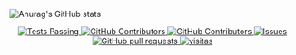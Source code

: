 ![Anurag's GitHub stats](https://github-readme-stats.vercel.app/api?username=thygasantos&show_icons=true&theme=aura&count_private=true&hide_rank=false&include_all_commits=true)

<p align="center">
    <a href="#">
      <img alt="Tests Passing" src="https://github.com/anuraghazra/github-readme-stats/workflows/Test/badge.svg" />
    </a>
</a>
    <a href="#">
      <img alt="GitHub Contributors" src="https://img.shields.io/github/contributors/thygasantos/portfolio?color=0088ff" />
    </a>
</a>
<a href="#">
      <img alt="GitHub Contributors" src="https://api.checklyhq.com/v1/badges/checks/08fe9c91-6044-4c49-ac63-0e2ae8acac14?style=flat&theme=default&responseTime=true" />
    </a>
    </a>
    <a href="https://github.com/thygasantos/thygasantos/issues">
      <img alt="Issues" src="https://img.shields.io/github/issues/thygasantos/thygasantos?color=0088ff" />
    </a>
    <a href="https://github.com/thygasantos/thygasantos/pulls">
      <img alt="GitHub pull requests" src="https://img.shields.io/github/issues-pr/thygasantos/thygasantos?color=0088ff" />
    </a>
</a>
    <a href="https://github.com/thygasantos/">
      <img alt="visitas" src="https://img.shields.io/endpoint?url=https%3A%2F%2Fhits.dwyl.com%2Fthygasantos%2Fthygasantos.json%3Fcolor%3D0088ff&label=visitas" />
    </a>
    <br />
    <br />
  
<!--
**thygasantos/thygasantos** is a ✨ _special_ ✨ repository because its `README.md` (this file) appears on your GitHub profile.

Here are some ideas to get you started:

- 🔭 I’m currently working on ...
- 🌱 I’m currently learning ...
- 👯 I’m looking to collaborate on ...
- 🤔 I’m looking for help with ...
- 💬 Ask me about ...
- 📫 How to reach me: ...
- 😄 Pronouns: ...
- ⚡ Fun fact: ...
-->
